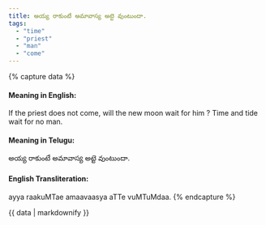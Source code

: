 ```yaml
---
title: అయ్య రాకుంటే అమావాస్య అట్టె వుంటుందా.
tags:
  - "time"
  - "priest"
  - "man"
  - "come"
---
```


{% capture data %}
#### Meaning in English:
If the priest does not come, will the new moon wait for him ?
Time and tide wait for no man.

#### Meaning in Telugu:
అయ్య రాకుంటే అమావాస్య అట్టె వుంటుందా.

#### English Transliteration:
ayya raakuMTae amaavaasya aTTe vuMTuMdaa.
{% endcapture %}

<div class="notice">{{ data | markdownify }}</div>

